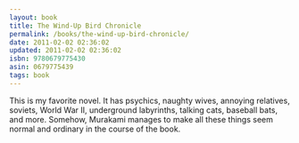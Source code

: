 ```yaml
---
layout: book
title: The Wind-Up Bird Chronicle
permalink: /books/the-wind-up-bird-chronicle/
date: 2011-02-02 02:36:02
updated: 2011-02-02 02:36:02
isbn: 9780679775430
asin: 0679775439
tags: book
---
```

This is my favorite novel. It has psychics, naughty wives, annoying relatives,
soviets, World War II, underground labyrinths, talking cats, baseball bats, and
more. Somehow, Murakami manages to make all these things seem normal and
ordinary in the course of the book.
